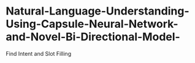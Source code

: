 # Natural-Language-Understanding-Using-Capsule-Neural-Network-and-Novel-Bi-Directional-Model-
Find Intent and Slot Filling  
